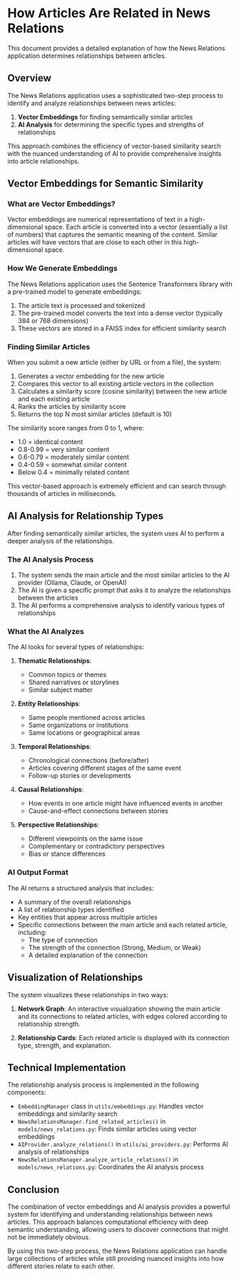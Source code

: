 # How Articles Are Related in News Relations

This document provides a detailed explanation of how the News Relations application determines relationships between articles.

## Overview

The News Relations application uses a sophisticated two-step process to identify and analyze relationships between news articles:

1. **Vector Embeddings** for finding semantically similar articles
2. **AI Analysis** for determining the specific types and strengths of relationships

This approach combines the efficiency of vector-based similarity search with the nuanced understanding of AI to provide comprehensive insights into article relationships.

## Vector Embeddings for Semantic Similarity

### What are Vector Embeddings?

Vector embeddings are numerical representations of text in a high-dimensional space. Each article is converted into a vector (essentially a list of numbers) that captures the semantic meaning of the content. Similar articles will have vectors that are close to each other in this high-dimensional space.

### How We Generate Embeddings

The News Relations application uses the Sentence Transformers library with a pre-trained model to generate embeddings:

1. The article text is processed and tokenized
2. The pre-trained model converts the text into a dense vector (typically 384 or 768 dimensions)
3. These vectors are stored in a FAISS index for efficient similarity search

### Finding Similar Articles

When you submit a new article (either by URL or from a file), the system:

1. Generates a vector embedding for the new article
2. Compares this vector to all existing article vectors in the collection
3. Calculates a similarity score (cosine similarity) between the new article and each existing article
4. Ranks the articles by similarity score
5. Returns the top N most similar articles (default is 10)

The similarity score ranges from 0 to 1, where:
- 1.0 = identical content
- 0.8-0.99 = very similar content
- 0.6-0.79 = moderately similar content
- 0.4-0.59 = somewhat similar content
- Below 0.4 = minimally related content

This vector-based approach is extremely efficient and can search through thousands of articles in milliseconds.

## AI Analysis for Relationship Types

After finding semantically similar articles, the system uses AI to perform a deeper analysis of the relationships.

### The AI Analysis Process

1. The system sends the main article and the most similar articles to the AI provider (Ollama, Claude, or OpenAI)
2. The AI is given a specific prompt that asks it to analyze the relationships between the articles
3. The AI performs a comprehensive analysis to identify various types of relationships

### What the AI Analyzes

The AI looks for several types of relationships:

1. **Thematic Relationships**:
   - Common topics or themes
   - Shared narratives or storylines
   - Similar subject matter

2. **Entity Relationships**:
   - Same people mentioned across articles
   - Same organizations or institutions
   - Same locations or geographical areas

3. **Temporal Relationships**:
   - Chronological connections (before/after)
   - Articles covering different stages of the same event
   - Follow-up stories or developments

4. **Causal Relationships**:
   - How events in one article might have influenced events in another
   - Cause-and-effect connections between stories

5. **Perspective Relationships**:
   - Different viewpoints on the same issue
   - Complementary or contradictory perspectives
   - Bias or stance differences

### AI Output Format

The AI returns a structured analysis that includes:

- A summary of the overall relationships
- A list of relationship types identified
- Key entities that appear across multiple articles
- Specific connections between the main article and each related article, including:
  - The type of connection
  - The strength of the connection (Strong, Medium, or Weak)
  - A detailed explanation of the connection

## Visualization of Relationships

The system visualizes these relationships in two ways:

1. **Network Graph**: An interactive visualization showing the main article and its connections to related articles, with edges colored according to relationship strength.

2. **Relationship Cards**: Each related article is displayed with its connection type, strength, and explanation.

## Technical Implementation

The relationship analysis process is implemented in the following components:

- `EmbeddingManager` class in `utils/embeddings.py`: Handles vector embeddings and similarity search
- `NewsRelationsManager.find_related_articles()` in `models/news_relations.py`: Finds similar articles using vector embeddings
- `AIProvider.analyze_relations()` in `utils/ai_providers.py`: Performs AI analysis of relationships
- `NewsRelationsManager.analyze_article_relations()` in `models/news_relations.py`: Coordinates the AI analysis process

## Conclusion

The combination of vector embeddings and AI analysis provides a powerful system for identifying and understanding relationships between news articles. This approach balances computational efficiency with deep semantic understanding, allowing users to discover connections that might not be immediately obvious.

By using this two-step process, the News Relations application can handle large collections of articles while still providing nuanced insights into how different stories relate to each other. 